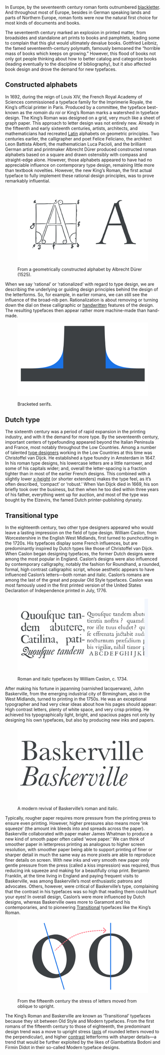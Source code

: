 In Europe, by the seventeenth century roman fonts outnumbered [blackletter](/glossary/blackletter). And throughout most of Europe, besides in German speaking lands and parts of Northern Europe, roman fonts were now the natural first choice for most kinds of documents and books.

The seventeenth century marked an explosion in printed matter, from broadsides and standalone art prints to books and pamphlets, leading some to complain that this glut would ultimately devalue books. Gottfried Leibniz, the famed seventeenth-century polymath, famously bemoaned the “horrible mass of books which keeps on growing.” However, this flood of books not only got people thinking about how to better catalog and categorize books (leading eventually to the discipline of bibliography), but it also affected book design and drove the demand for new typefaces.

## Constructed alphabets

In 1692, during the reign of Louis XIV, the French Royal Academy of Sciences  commissioned a typeface family for the Imprimerie Royale, the King’s official printer in Paris. Produced by a committee, the typeface best-known as the _romain du roi_ or King’s Roman marks a watershed in typeface design. The King’s Roman was designed on a grid, very much like a sheet of graph paper. This approach to letter design was not entirely new. Already in the fifteenth and early sixteenth centuries, artists, architects, and mathematicians had recreated [Latin](/glossary/latin) alphabets on geometric principles. Two centuries earlier, the calligrapher and poet Felice Feliciano, the architect Leon Battista Alberti, the mathematician Luca Pacioli, and the brilliant German artist and printmaker Albrecht Dürer produced constructed roman alphabets based on a square and drawn ostensibly with compass and straight-edge alone. However, those alphabets appeared to have had no appreciable influence on contemporary type design, remaining little more than textbook novelties. However, the new King’s Roman, the first actual typeface to fully implement these rational design principles, was to prove remarkably influential.

<figure>

![A traced scan of Dürer’s “A” character.](images/GFKhistoftype3.svg)

<figcaption>From a geometrically constructed alphabet by Albrecht Dürer (1525).</figcaption>

</figure>

When we say ‘rational’ or ‘rationalized’ with regard to type design, we are describing the underlying or guiding design principles behind the design of the letterforms. So, for example, in earlier romans, we can still see the influence of the broad-nib pen. Rationalization is about removing or turning down the dial on these calligraphic or [handwritten](/glossary/handwriting) features of the design. The resulting typefaces then appear rather more machine-made than hand-made.

<figure>

![Bracketed and non-bracketed serifs overlaid to highlight their differing forms.](images/GFKhistoftype3_bracketedserifs.svg)

<figcaption>Bracketed serifs.</figcaption>

</figure>

## Dutch type

The sixteenth century was a period of rapid expansion in the printing industry, and with it the demand for more type. By the seventeenth century, important centers of typefounding appeared beyond the Italian Peninsula and France, most notably throughout the Low Countries. Among a number of talented [type designers](/glossary/type_designer) working in the Low Countries at this time was Christoffel van Dijck. He established a type foundry in Amsterdam in 1647. In his roman type designs, his lowercase letters are a little narrower, and some of his capitals wider; and, overall the letter-spacing is a fraction tighter than in most of the earlier French designs. This combined with a slightly lower [x-height](/glossary/x_height) (or shorter extenders) makes the type feel, as it’s often described, ‘compact’ or ‘robust.’ When Van Dijck died in 1669, his son briefly took over the business, but then when he too died within three years of his father, everything went up for auction, and most of the type was bought by the Elzevirs, the famed Dutch printer-publishing dynasty.

## Transitional type

In the eighteenth century, two other type designers appeared who would leave a lasting impression on the field of type design. William Caslon, from Worcestershire in the English West Midlands, first turned to punchcutting in the 1720s. His typefaces display some French influences, but are predominantly inspired by Dutch types like those of Christoffel van Dijck. When Caslon began designing typefaces, the former Dutch designs were among the most popular in England. Caslon’s designs were also influenced by contemporary calligraphy, notably the fashion for Roundhand, a rounded, formal, high contrast calligraphic script, whose aesthetic appears to have influenced Caslon’s letters—both roman and italic. Caslon’s romans are among the last of the great and popular Old Style typefaces. Caslon was most famously used in the first printed version of the United States Declaration of Independence printed in July, 1776.

<figure>

![A scan of typefaces designed by Caslon.](images/thumbnail.svg)

<figcaption>Roman and italic typefaces by William Caslon, c. 1734.</figcaption>

</figure>

After making his fortune in japanning (varnished lacquerware), John Baskerville, from the emerging industrial city of Birmingham, also in the West Midlands, turned to printing in the 1750s. He was an exceptional typographer and had very clear ideas about how his pages should appear: High contrast letters, plenty of white space, and very crisp printing. He achieved his typographically light, bright, and spacious pages not only by designing his own typefaces, but also by producing new inks and papers.

<figure>

![The word “Baskerville” set in upright and italic versions of a modern Baskerville-style typeface.](images/GFKhistoftype3_baskerville.svg)

<figcaption>A modern revival of Baskerville’s roman and italic.</figcaption>

</figure>

Typically, rougher paper requires more pressure from the printing press to ensure even printing. However, higher pressures also means more ‘ink squeeze’ (the amount ink bleeds into and spreads across the paper). Baskerville collaborated with paper maker James Whatman to produce a new kind of smooth paper often called ‘wove paper.’ We can think of smoother paper in letterpress printing as analogous to higher screen resolution, with smoother paper being able to support printing of finer or sharper detail in much the same way as more pixels are able to reproduce finer details on screen. With new inks and very smooth new paper only gentle pressure from the press (called a kiss impression) was required, thus reducing ink squeeze and making for a beautifully crisp print. Benjamin Franklin, at the time living in England and paying frequent visits to Baskerville, was among Baskerville’s most enthusiastic patrons and advocates. Others, however, were critical of Baskerville’s type, complaining that the contrast in his typefaces was so high that reading them could hurt your eyes! In overall design, Caslon’s were more influenced by Dutch designs, whereas Baskerville owes more to Garamont and his contemporaries, and to pioneering [Transitional](/glossary/transitional_neo_classical) typefaces like the King’s Roman. 

<figure>

![Two “o” characters, with lines overlaid to show the different angle of stress.](images/GFKhistoftype3_evolutionofstress.svg)

<figcaption>From the fifteenth century the stress of letters moved from oblique to upright.</figcaption>

</figure>

The King’s Roman and Baskerville are known as ‘Transitional’ typefaces because they sit between Old Style and Modern typefaces. From the first romans of the fifteenth century to those of eighteenth, the predominant design trend was a move to upright stress ([axis](/glossary/axis_in_type_design) of rounded letters moved to the perpendicular), and higher [contrast](/glossary/contrast) letterforms with sharper details—a trend that would be further exploited by the likes of Giambattista Bodoni and Firmin Didot in their so-called Modern typeface designs.
